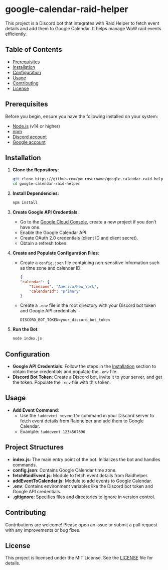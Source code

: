 # google-calendar-raid-helper

This project is a Discord bot that integrates with Raid Helper to fetch event details and add them to Google Calendar. It helps manage WoW raid events efficiently.

## Table of Contents

- [Prerequisites](#prerequisites)
- [Installation](#installation)
- [Configuration](#configuration)
- [Usage](#usage)
- [Contributing](#contributing)
- [License](#license)

## Prerequisites

Before you begin, ensure you have the following installed on your system:

- [Node.js](https://nodejs.org/) (v14 or higher)
- [npm](https://www.npmjs.com/)
- [Discord account](https://discord.com/)
- [Google account](https://accounts.google.com/)

## Installation

1. **Clone the Repository**:

    ```bash
    git clone https://github.com/yourusername/google-calendar-raid-helper.git
    cd google-calendar-raid-helper
    ```

2. **Install Dependencies**:

    ```bash
    npm install
    ```

3. **Create Google API Credentials**:
    - Go to the [Google Cloud Console](https://console.cloud.google.com/), create a new project if you don’t have one.
    - Enable the Google Calendar API.
    - Create OAuth 2.0 credentials (client ID and client secret).
    - Obtain a refresh token.

4. **Create and Populate Configuration Files**:
    - Create a `config.json` file containing non-sensitive information such as time zone and calendar ID:

        ```json
        {
        "calendar": {
            "timezone": "America/New_York",
            "calendarId": "primary"
        }
        ```

    - Create a `.env` file in the root directory with your Discord bot token and Google API credentials:

        ```plaintext
        DISCORD_BOT_TOKEN=your_discord_bot_token
        ```

5. **Run the Bot**:

    ```bash
    node index.js
    ```

## Configuration

- **Google API Credentials**: Follow the steps in the [Installation](#installation) section to obtain these credentials and populate the `.env` file.
- **Discord Bot Token**: Create a Discord bot, invite it to your server, and get the token. Populate the `.env` file with this token.

## Usage

- **Add Event Command**:
  - Use the `!addevent <eventID>` command in your Discord server to fetch event details from Raidhelper and add them to Google Calendar.
  - Example:
        `!addevent 1234567890`

## Project Structures

- **index.js**: The main entry point of the bot. Initializes the bot and handles commands.
- **config.json**: Contains Google Calendar time zone.
- **fetchRaidEvent.js**: Module to fetch event details from Raidhelper.
- **addEventToCalendar.js**: Module to add events to Google Calendar.
- **.env**: Contains environment variables like the Discord bot token and Google API credentials.
- **.gitignore**: Specifies files and directories to ignore in version control.

## Contributing

Contributions are welcome! Please open an issue or submit a pull request with any improvements or bug fixes.

## License

This project is licensed under the MIT License. See the [LICENSE](LICENSE) file for details.
